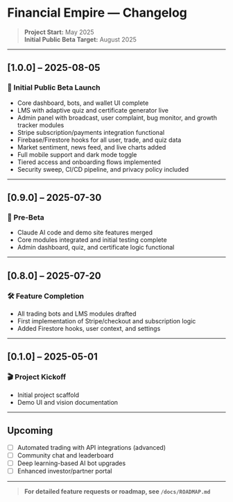 # Financial Empire — Changelog

> **Project Start:** May 2025  
> **Initial Public Beta Target:** August 2025

---

## [1.0.0] – 2025-08-05
### 🎉 Initial Public Beta Launch
- Core dashboard, bots, and wallet UI complete
- LMS with adaptive quiz and certificate generator live
- Admin panel with broadcast, user complaint, bug monitor, and growth tracker modules
- Stripe subscription/payments integration functional
- Firebase/Firestore hooks for all user, trade, and quiz data
- Market sentiment, news feed, and live charts added
- Full mobile support and dark mode toggle
- Tiered access and onboarding flows implemented
- Security sweep, CI/CD pipeline, and privacy policy included

---

## [0.9.0] – 2025-07-30
### 🚀 Pre-Beta
- Claude AI code and demo site features merged
- Core modules integrated and initial testing complete
- Admin dashboard, quiz, and certificate logic functional

---

## [0.8.0] – 2025-07-20
### 🛠 Feature Completion
- All trading bots and LMS modules drafted
- First implementation of Stripe/checkout and subscription logic
- Added Firestore hooks, user context, and settings

---

## [0.1.0] – 2025-05-01
### 🎬 Project Kickoff
- Initial project scaffold
- Demo UI and vision documentation

---

## **Upcoming**
- [ ] Automated trading with API integrations (advanced)
- [ ] Community chat and leaderboard
- [ ] Deep learning-based AI bot upgrades
- [ ] Enhanced investor/partner portal

---

> **For detailed feature requests or roadmap, see `/docs/ROADMAP.md`**
